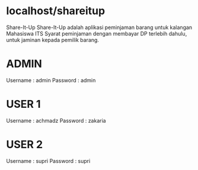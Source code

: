 # localhost/shareitup
Share-It-Up
Share-It-Up adalah aplikasi peminjaman barang untuk kalangan Mahasiswa ITS
Syarat peminjaman dengan membayar DP terlebih dahulu, untuk jaminan kepada pemilik barang.

# ADMIN
Username : admin
Password : admin

# USER 1
Username : achmadz 
Password : zakaria

# USER 2
Username : supri
Password : supri

